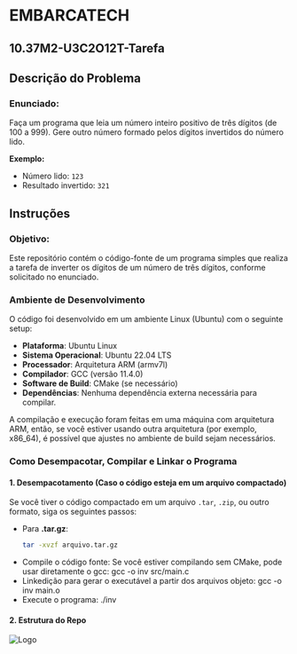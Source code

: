 # EMBARCATECH

## 10.37M2-U3C2O12T-Tarefa

## Descrição do Problema

### Enunciado:
Faça um programa que leia um número inteiro positivo de três dígitos (de 100 a 999). 
Gere outro número formado pelos dígitos invertidos do número lido. 

**Exemplo:**
- Número lido: `123`
- Resultado invertido: `321`

## Instruções

### Objetivo:
Este repositório contém o código-fonte de um programa simples que realiza a tarefa de inverter os dígitos de um número de três dígitos, conforme solicitado no enunciado.

### Ambiente de Desenvolvimento

O código foi desenvolvido em um ambiente Linux (Ubuntu) com o seguinte setup:

- **Plataforma**: Ubuntu Linux
- **Sistema Operacional**: Ubuntu 22.04 LTS
- **Processador**: Arquitetura ARM (armv7l)
- **Compilador**: GCC (versão 11.4.0)
- **Software de Build**: CMake (se necessário)
- **Dependências**: Nenhuma dependência externa necessária para compilar.

A compilação e execução foram feitas em uma máquina com arquitetura ARM, então, se você estiver usando outra arquitetura (por exemplo, x86_64), é possível que ajustes no ambiente de build sejam necessários.

### Como Desempacotar, Compilar e Linkar o Programa

#### 1. Desempacotamento (Caso o código esteja em um arquivo compactado)

Se você tiver o código compactado em um arquivo `.tar`, `.zip`, ou outro formato, siga os seguintes passos:

- Para **.tar.gz**:
  ```bash
  tar -xvzf arquivo.tar.gz

- Compile o código fonte: Se você estiver compilando sem CMake, pode usar diretamente o gcc:
  gcc -o inv src/main.c
- Linkedição para gerar o executável a partir dos arquivos objeto:
  gcc -o inv main.o
- Execute o programa:
  ./inv

#### 2. Estrutura do Repo

![Logo](000.jpg)
